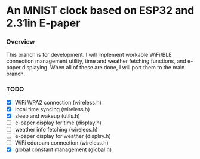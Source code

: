 # An MNIST clock based on ESP32 and 2.31in E-paper

### Overview

This branch is for development. I will implement workable WiFi/BLE connection management utility, time and weather fetching functions, and e-paper displaying. When all of these are done, I will port them to the main branch.

### TODO

- [x] WiFi WPA2 connection (wireless.h)
- [x] local time syncing (wireless.h)
- [x] sleep and wakeup (utils.h)
- [ ] e-paper display for time (display.h)
- [ ] weather info fetching (wireless.h)
- [ ] e-paper display for weather (display.h)
- [ ] WiFi eduroam connection (wireless.h)
- [x] global constant management (global.h)
